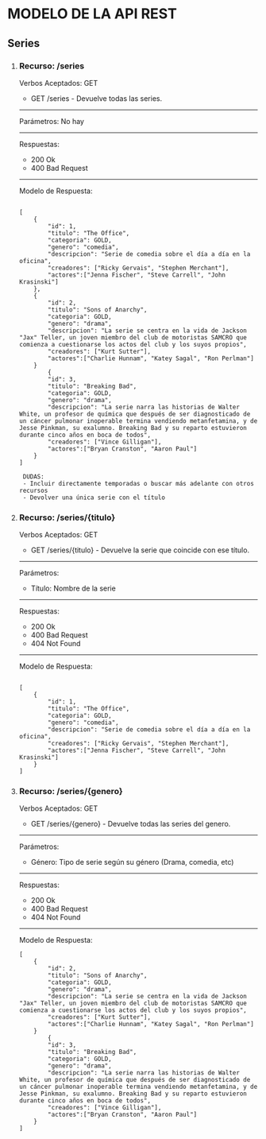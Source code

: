 # MODELO DE LA API REST

## Series

1. ### Recurso: /series
     
    Verbos Aceptados: GET
    - GET /series - Devuelve todas las series.

    <hr>

    Parámetros: No hay
    
    <hr>

    Respuestas: 
    - 200 Ok 
    - 400 Bad Request
    <hr>

    Modelo de Respuesta:
    ```

    [
        {
            "id": 1,
            "titulo": "The Office",
            "categoria": GOLD,
            "genero": "comedia",
            "descripcion": "Serie de comedia sobre el día a día en la oficina",
            "creadores": ["Ricky Gervais", "Stephen Merchant"],
            "actores":["Jenna Fischer", "Steve Carrell", "John Krasinski"]
        },
        {
            "id": 2,
            "titulo": "Sons of Anarchy",
            "categoria": GOLD,
            "genero": "drama",
            "descripcion": "La serie se centra en la vida de Jackson "Jax" Teller, un joven miembro del club de motoristas SAMCRO que comienza a cuestionarse los actos del club y los suyos propios",
            "creadores": ["Kurt Sutter"],
            "actores":["Charlie Hunnam", "Katey Sagal", "Ron Perlman"]
        }
            {
            "id": 3,
            "titulo": "Breaking Bad",
            "categoria": GOLD,
            "genero": "drama",
            "descripcion": "La serie narra las historias de Walter White, un profesor de química que después de ser diagnosticado de un cáncer pulmonar inoperable termina vendiendo metanfetamina, y de Jesse Pinkman, su exalumno. Breaking Bad y su reparto estuvieron durante cinco años en boca de todos",
            "creadores": ["Vince Gilligan"],
            "actores":["Bryan Cranston", "Aaron Paul"]
        }
    ]

    ```
        DUDAS: 
        - Incluir directamente temporadas o buscar más adelante con otros recursos 
        - Devolver una única serie con el título


2. ### Recurso: /series/{titulo} 
    Verbos Aceptados: GET

    - GET /series/{titulo}  - Devuelve la serie que coincide con ese título.

    <hr>

    Parámetros:
    - Título: Nombre de la serie

    <hr>

    Respuestas: 
    - 200 Ok 
    - 400 Bad Request
    - 404 Not Found
    
    <hr>

    Modelo de Respuesta:
    ```

    [
        {
            "id": 1,
            "titulo": "The Office",
            "categoria": GOLD,
            "genero": "comedia",
            "descripcion": "Serie de comedia sobre el día a día en la oficina",
            "creadores": ["Ricky Gervais", "Stephen Merchant"],
            "actores":["Jenna Fischer", "Steve Carrell", "John Krasinski"]
        }
    ]
    
    ```
3. ### Recurso: /series/{genero} 
    Verbos Aceptados: GET

    - GET /series/{genero}  - Devuelve todas las series del genero.

    <hr>

    Parámetros:
    - Género: Tipo de serie según su género (Drama, comedia, etc)

    <hr>

    Respuestas: 
    - 200 Ok 
    - 400 Bad Request
    - 404 Not Found
    
    <hr>

    Modelo de Respuesta:
    ```
    [
        {
            "id": 2,
            "titulo": "Sons of Anarchy",
            "categoria": GOLD,
            "genero": "drama",
            "descripcion": "La serie se centra en la vida de Jackson "Jax" Teller, un joven miembro del club de motoristas SAMCRO que comienza a cuestionarse los actos del club y los suyos propios",
            "creadores": ["Kurt Sutter"],
            "actores":["Charlie Hunnam", "Katey Sagal", "Ron Perlman"]
        }
            {
            "id": 3,
            "titulo": "Breaking Bad",
            "categoria": GOLD,
            "genero": "drama",
            "descripcion": "La serie narra las historias de Walter White, un profesor de química que después de ser diagnosticado de un cáncer pulmonar inoperable termina vendiendo metanfetamina, y de Jesse Pinkman, su exalumno. Breaking Bad y su reparto estuvieron durante cinco años en boca de todos",
            "creadores": ["Vince Gilligan"],
            "actores":["Bryan Cranston", "Aaron Paul"]
        }
    ]
    
    ```
